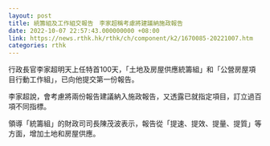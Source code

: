 ```yaml
---
layout: post
title: 統籌組及工作組交報告　李家超稱考慮將建議納施政報告
date: 2022-10-07 22:57:43.000000000 +08:00
link: https://news.rthk.hk/rthk/ch/component/k2/1670085-20221007.htm
categories: rthk
---
```


行政長官李家超明天上任特首100天，「土地及房屋供應統籌組」和「公營房屋項目行動工作組」，已向他提交第一份報告。

李家超說，會考慮將兩份報告建議納入施政報告，又透露已就指定項目，訂立過百項不同指標。

領導「統籌組」的財政司司長陳茂波表示，報告從「提速、提效、提量、提質」等方面，增加土地和房屋供應。
